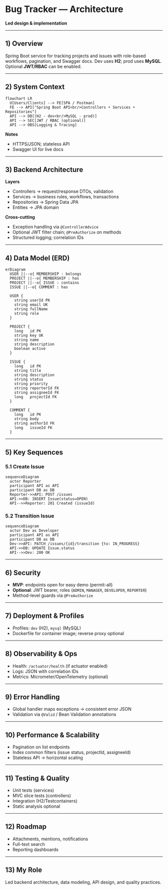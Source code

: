 # Bug Tracker — Architecture

**Led design & implementation**

---

## 1) Overview
Spring Boot service for tracking projects and issues with role-based workflows, pagination, and Swagger docs. Dev uses **H2**; prod uses **MySQL**. Optional **JWT/RBAC** can be enabled.

---

## 2) System Context
```mermaid
flowchart LR
  U[Users/Clients] --> FE[SPA / Postman]
  FE --> API["Spring Boot API<br/>Controllers • Services • Repositories"]
  API --> DB[(H2 - dev<br/>MySQL - prod)]
  API --> SEC[JWT / RBAC (optional)]
  API --> OBS[Logging & Tracing]
```
**Notes**
- HTTPS/JSON; stateless API
- Swagger UI for live docs

---

## 3) Backend Architecture
**Layers**
- Controllers → request/response DTOs, validation
- Services → business rules, workflows, transactions
- Repositories → Spring Data JPA
- Entities → JPA domain

**Cross-cutting**
- Exception handling via `@ControllerAdvice`
- Optional JWT filter chain; `@PreAuthorize` on methods
- Structured logging; correlation IDs

---

## 4) Data Model (ERD)
```mermaid
erDiagram
  USER ||--o{ MEMBERSHIP : belongs
  PROJECT ||--o{ MEMBERSHIP : has
  PROJECT ||--o{ ISSUE : contains
  ISSUE ||--o{ COMMENT : has

  USER {
    string userId PK
    string email UK
    string fullName
    string role
  }

  PROJECT {
    long   id PK
    string key UK
    string name
    string description
    boolean active
  }

  ISSUE {
    long   id PK
    string title
    string description
    string status
    string priority
    string reporterId FK
    string assigneeId FK
    long   projectId FK
  }

  COMMENT {
    long   id PK
    string body
    string authorId FK
    long   issueId FK
  }
```

---

## 5) Key Sequences

### 5.1 Create Issue
```mermaid
sequenceDiagram
  actor Reporter
  participant API as API
  participant DB as DB
  Reporter->>API: POST /issues
  API->>DB: INSERT Issue(status=OPEN)
  API-->>Reporter: 201 Created (issueId)
```

### 5.2 Transition Issue
```mermaid
sequenceDiagram
  actor Dev as Developer
  participant API as API
  participant DB as DB
  Dev->>API: PATCH /issues/{id}/transition {to: IN_PROGRESS}
  API->>DB: UPDATE Issue.status
  API-->>Dev: 200 OK
```

---

## 6) Security
- **MVP**: endpoints open for easy demo (permit-all)
- **Optional**: JWT bearer, roles (`ADMIN`, `MANAGER`, `DEVELOPER`, `REPORTER`)
- Method-level guards via `@PreAuthorize`

---

## 7) Deployment & Profiles
- Profiles: `dev` (H2), `mysql` (MySQL)
- Dockerfile for container image; reverse proxy optional

---

## 8) Observability & Ops
- Health: `/actuator/health` (if actuator enabled)
- Logs: JSON with correlation IDs
- Metrics: Micrometer/OpenTelemetry (optional)

---

## 9) Error Handling
- Global handler maps exceptions → consistent error JSON
- Validation via `@Valid` / Bean Validation annotations

---

## 10) Performance & Scalability
- Pagination on list endpoints
- Index common filters (issue status, projectId, assigneeId)
- Stateless API → horizontal scaling

---

## 11) Testing & Quality
- Unit tests (services)
- MVC slice tests (controllers)
- Integration (H2/Testcontainers)
- Static analysis optional

---

## 12) Roadmap
- Attachments, mentions, notifications
- Full-text search
- Reporting dashboards

---

## 13) My Role
Led backend architecture, data modeling, API design, and quality practices.

